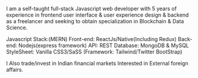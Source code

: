 I am a self-taught full-stack Javascript web developer with 5 years of experience in frontend user interface & user experience design & backend as a freelancer
and seeking to obtain specialization in Blockchain & Data Science.

Javascript Stack:(MERN)
Front-end: ReactJs/Native(Including Redux)
Back-end: Nodejs(express framework)
API: REST
Database: MongoDB & MySQL
StyleSheet: Vanilla CSS3/SaSS (Framework: Tailwind/Twitter BootStrap) 

I Also trade/invest in Indian financial markets
Interested in External foreign affairs.

